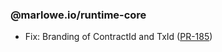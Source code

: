 ### @marlowe.io/runtime-core

- Fix: Branding of ContractId and TxId ([PR-185](https://github.com/input-output-hk/marlowe-ts-sdk/pull/185))


